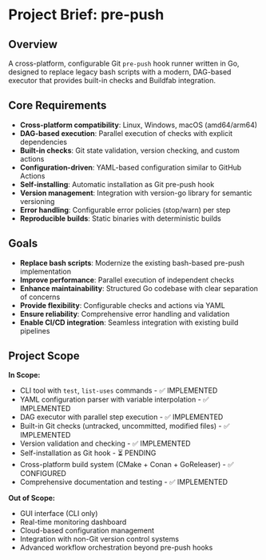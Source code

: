 # Project Brief: pre-push

## Overview
A cross-platform, configurable Git `pre-push` hook runner written in Go, designed to replace legacy bash scripts with a modern, DAG-based executor that provides built-in checks and Buildfab integration.

## Core Requirements
- **Cross-platform compatibility**: Linux, Windows, macOS (amd64/arm64)
- **DAG-based execution**: Parallel execution of checks with explicit dependencies
- **Built-in checks**: Git state validation, version checking, and custom actions
- **Configuration-driven**: YAML-based configuration similar to GitHub Actions
- **Self-installing**: Automatic installation as Git pre-push hook
- **Version management**: Integration with version-go library for semantic versioning
- **Error handling**: Configurable error policies (stop/warn) per step
- **Reproducible builds**: Static binaries with deterministic builds

## Goals
- **Replace bash scripts**: Modernize the existing bash-based pre-push implementation
- **Improve performance**: Parallel execution of independent checks
- **Enhance maintainability**: Structured Go codebase with clear separation of concerns
- **Provide flexibility**: Configurable checks and actions via YAML
- **Ensure reliability**: Comprehensive error handling and validation
- **Enable CI/CD integration**: Seamless integration with existing build pipelines

## Project Scope
**In Scope:**
- CLI tool with `test`, `list-uses` commands - ✅ IMPLEMENTED
- YAML configuration parser with variable interpolation - ✅ IMPLEMENTED
- DAG executor with parallel step execution - ✅ IMPLEMENTED
- Built-in Git checks (untracked, uncommitted, modified files) - ✅ IMPLEMENTED
- Version validation and checking - ✅ IMPLEMENTED
- Self-installation as Git hook - ⏳ PENDING
- Cross-platform build system (CMake + Conan + GoReleaser) - ✅ CONFIGURED
- Comprehensive documentation and testing - ✅ IMPLEMENTED

**Out of Scope:**
- GUI interface (CLI only)
- Real-time monitoring dashboard
- Cloud-based configuration management
- Integration with non-Git version control systems
- Advanced workflow orchestration beyond pre-push hooks